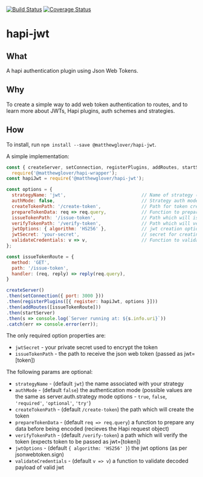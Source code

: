 [![Build Status](https://travis-ci.org/matthewglover/hapi-jwt.svg?branch=master)](https://travis-ci.org/matthewglover/hapi-jwt) [![Coverage Status](https://coveralls.io/repos/github/matthewglover/hapi-jwt/badge.svg?branch=master)](https://coveralls.io/github/matthewglover/hapi-jwt?branch=master)

# hapi-jwt

## What
A hapi authentication plugin using Json Web Tokens.

## Why
To create a simple way to add web token authentication to routes, and to learn more about JWTs, Hapi plugins, auth schemes and strategies.

## How
To install, run `npm install --save @matthewglover/hapi-jwt`.

A simple implementation:

```javascript
const { createServer, setConnection, registerPlugins, addRoutes, startServer } =
  require('@matthewglover/hapi-wrapper');
const hapiJwt = require('@matthewglover/hapi-jwt');

const options = {
  strategyName: 'jwt',                            // Name of strategy (defaults to jwt)
  authMode: false,                                // Strategy auth mode (options as per mode in server.auth.strategy)
  createTokenPath: '/create-token',               // Path for token creation
  prepareTokenData: req => req.query,             // Function to prepare token payload data
  issueTokenPath: '/issue-token',                 // Path which will issue token (as /issue-token.html?jwt=[token])
  verifyTokenPath: '/verify-token',               // Path which will verify token (as /verify-token?jwt=[token])
  jwtOptions: { algorithm: 'HS256' },             // jwt creation options (as per jsonwebtoken.sign)
  jwtSecret: 'your-secret',                       // secret for creating token
  validateCredentials: v => v,                    // Function to validateCredentials decoded from payload
};

const issueTokenRoute = {
  method: 'GET',
  path: '/issue-token',
  handler: (req, reply) => reply(req.query),
}

createServer()
.then(setConnection({ port: 3000 }))
.then(registerPlugins([{ register: hapiJwt, options }]))
.then(addRoutes([issueTokenRoute]))
.then(startServer)
.then(s => console.log(`Server running at: ${s.info.uri}`))
.catch(err => console.error(err));

```

The only required option properties are:

- `jwtSecret` - your private secret used to encrypt the token
- `issueTokenPath` - the path to receive the json web token (passed as jwt=[token])

The following params are optional:

- `strategyName` - (default `jwt`) the name associated with your strategy
- `authMode` - (default `false`) the authentication mode (possible values are the same as server.auth.strategy mode options - `true`, `false`, `'required'`, `'optional'`, `'try'`)
- `createTokenPath` - (default `/create-token`) the path which will create the token
- `prepareTokenData` - (default `req => req.query`) a function to prepare any data before being encoded (recieves the Hapi request object)
- `verifyTokenPath` - (default `/verify-token`) a path which will verify the token (expects token to be passed as jwt=[token])
- `jwtOptions` - (default `{ algorithm: 'HS256' }`) the jwt options (as per jsonwebtoken.sign)
- `validateCredentials` - (default `v => v`) a function to validate decoded payload of valid jwt
